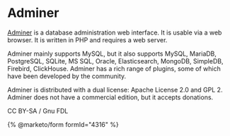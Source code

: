 
# Adminer

[Adminer](https://www.adminer.org/) is a database administration web interface. It is usable via a web browser. It is written in PHP and requires a web server.


Adminer mainly supports MySQL, but it also supports MySQL, MariaDB, PostgreSQL, SQLite, MS SQL, Oracle, Elasticsearch, MongoDB, SimpleDB, Firebird, ClickHouse. Adminer has a rich range of plugins, some of which have been developed by the community.


Adminer is distributed with a dual license: Apache License 2.0 and GPL 2. Adminer does not have a commercial edition, but it accepts donations.


CC BY-SA / Gnu FDL


{% @marketo/form formId="4316" %}
